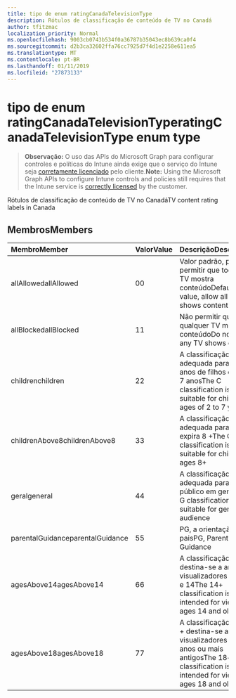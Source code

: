```yaml
---
title: tipo de enum ratingCanadaTelevisionType
description: Rótulos de classificação de conteúdo de TV no Canadá
author: tfitzmac
localization_priority: Normal
ms.openlocfilehash: 9003cb0743b534f0a36787b35043ec8b639ca0f4
ms.sourcegitcommit: d2b3ca32602ffa76cc7925d7f4d1e2258e611ea5
ms.translationtype: MT
ms.contentlocale: pt-BR
ms.lasthandoff: 01/11/2019
ms.locfileid: "27873133"
---
```

# <a name="ratingcanadatelevisiontype-enum-type"></a><span data-ttu-id="99c31-103">tipo de enum ratingCanadaTelevisionType</span><span class="sxs-lookup"><span data-stu-id="99c31-103">ratingCanadaTelevisionType enum type</span></span>

> <span data-ttu-id="99c31-104">**Observação:** O uso das APIs do Microsoft Graph para configurar controles e políticas do Intune ainda exige que o serviço do Intune seja [corretamente licenciado](https://go.microsoft.com/fwlink/?linkid=839381) pelo cliente.</span><span class="sxs-lookup"><span data-stu-id="99c31-104">**Note:** Using the Microsoft Graph APIs to configure Intune controls and policies still requires that the Intune service is [correctly licensed](https://go.microsoft.com/fwlink/?linkid=839381) by the customer.</span></span>

<span data-ttu-id="99c31-105">Rótulos de classificação de conteúdo de TV no Canadá</span><span class="sxs-lookup"><span data-stu-id="99c31-105">TV content rating labels in Canada</span></span>
## <a name="members"></a><span data-ttu-id="99c31-106">Membros</span><span class="sxs-lookup"><span data-stu-id="99c31-106">Members</span></span>
|<span data-ttu-id="99c31-107">Membro</span><span class="sxs-lookup"><span data-stu-id="99c31-107">Member</span></span>|<span data-ttu-id="99c31-108">Valor</span><span class="sxs-lookup"><span data-stu-id="99c31-108">Value</span></span>|<span data-ttu-id="99c31-109">Descrição</span><span class="sxs-lookup"><span data-stu-id="99c31-109">Description</span></span>|
|:---|:---|:---|
|<span data-ttu-id="99c31-110">allAllowed</span><span class="sxs-lookup"><span data-stu-id="99c31-110">allAllowed</span></span>|<span data-ttu-id="99c31-111">0</span><span class="sxs-lookup"><span data-stu-id="99c31-111">0</span></span>|<span data-ttu-id="99c31-112">Valor padrão, para permitir que todos os TV mostra conteúdo</span><span class="sxs-lookup"><span data-stu-id="99c31-112">Default value, allow all TV shows content</span></span>|
|<span data-ttu-id="99c31-113">allBlocked</span><span class="sxs-lookup"><span data-stu-id="99c31-113">allBlocked</span></span>|<span data-ttu-id="99c31-114">1</span><span class="sxs-lookup"><span data-stu-id="99c31-114">1</span></span>|<span data-ttu-id="99c31-115">Não permitir que qualquer TV mostra conteúdo</span><span class="sxs-lookup"><span data-stu-id="99c31-115">Do not allow any TV shows content</span></span>|
|<span data-ttu-id="99c31-116">children</span><span class="sxs-lookup"><span data-stu-id="99c31-116">children</span></span>|<span data-ttu-id="99c31-117">2</span><span class="sxs-lookup"><span data-stu-id="99c31-117">2</span></span>|<span data-ttu-id="99c31-118">A classificação de C é adequada para os anos de filhos de 2 a 7 anos</span><span class="sxs-lookup"><span data-stu-id="99c31-118">The C classification is suitable for children ages of 2 to 7 years</span></span>|
|<span data-ttu-id="99c31-119">childrenAbove8</span><span class="sxs-lookup"><span data-stu-id="99c31-119">childrenAbove8</span></span>|<span data-ttu-id="99c31-120">3</span><span class="sxs-lookup"><span data-stu-id="99c31-120">3</span></span>|<span data-ttu-id="99c31-121">A classificação C8 é adequada para filhos expira 8 +</span><span class="sxs-lookup"><span data-stu-id="99c31-121">The C8 classification is suitable for children ages 8+</span></span>|
|<span data-ttu-id="99c31-122">geral</span><span class="sxs-lookup"><span data-stu-id="99c31-122">general</span></span>|<span data-ttu-id="99c31-123">4</span><span class="sxs-lookup"><span data-stu-id="99c31-123">4</span></span>|<span data-ttu-id="99c31-124">A classificação G é adequada para o público em geral</span><span class="sxs-lookup"><span data-stu-id="99c31-124">The G classification is suitable for general audience</span></span>|
|<span data-ttu-id="99c31-125">parentalGuidance</span><span class="sxs-lookup"><span data-stu-id="99c31-125">parentalGuidance</span></span>|<span data-ttu-id="99c31-126">5</span><span class="sxs-lookup"><span data-stu-id="99c31-126">5</span></span>|<span data-ttu-id="99c31-127">PG, a orientação dos pais</span><span class="sxs-lookup"><span data-stu-id="99c31-127">PG, Parental Guidance</span></span>|
|<span data-ttu-id="99c31-128">agesAbove14</span><span class="sxs-lookup"><span data-stu-id="99c31-128">agesAbove14</span></span>|<span data-ttu-id="99c31-129">6</span><span class="sxs-lookup"><span data-stu-id="99c31-129">6</span></span>|<span data-ttu-id="99c31-130">A classificação 14 + destina-se a anos visualizadores antigos e 14</span><span class="sxs-lookup"><span data-stu-id="99c31-130">The 14+ classification is intended for viewers ages 14 and older</span></span>|
|<span data-ttu-id="99c31-131">agesAbove18</span><span class="sxs-lookup"><span data-stu-id="99c31-131">agesAbove18</span></span>|<span data-ttu-id="99c31-132">7</span><span class="sxs-lookup"><span data-stu-id="99c31-132">7</span></span>|<span data-ttu-id="99c31-133">A classificação de 18 + destina-se a visualizadores 18 anos ou mais antigos</span><span class="sxs-lookup"><span data-stu-id="99c31-133">The 18+ classification is intended for viewers ages 18 and older</span></span>|



